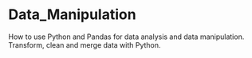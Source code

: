# Data_Manipulation
How to use Python and Pandas for data analysis and data manipulation. Transform, clean and merge data with Python.
